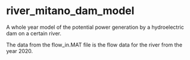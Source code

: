 # river_mitano_dam_model
A whole year model of the potential power generation by a hydroelectric dam on a certain river.

The data from the flow_in.MAT file is the flow data for the river from the year 2020.
